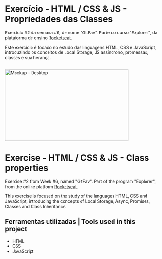 # Exercício - HTML / CSS & JS - Propriedades das Classes

Exercício #2 da semana #6, de nome "GitFav". Parte do curso "Explorer", da plataforma de ensino [Rocketseat](https://rocketseat.com.br/).

Este exercício é focado no estudo das linguagens HTML, CSS e JavaScript, 
introduzindo os conceitos de Local Storage, JS assíncrono, promessas, classes e sua herança.

<br>
  <img width="406" height="235" alt="Mockup - Desktop" src="https://github.com/user-attachments/assets/05e951d1-01f5-4e16-b4d2-40eca1a6396f" />
<br>

# Exercise - HTML / CSS & JS - Class properties

Exercise #2 from Week #6, named "GitFav". Part of the program "Explorer", from the online platform [Rocketseat](https://rocketseat.com.br/).

This exercise is focused on the study of the languages HTML, CSS and JavaScript, 
introducing the concepts of Local Storage, Async, Promises, Classes and Class Inheritance.


## Ferramentas utilizadas | Tools used in this project

- HTML
- CSS
- JavaScript
